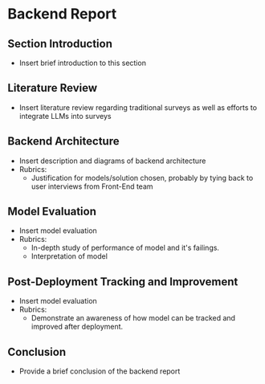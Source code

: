 # Backend Report

## Section Introduction
 - Insert brief introduction to this section

## Literature Review
 - Insert literature review regarding traditional surveys as well as efforts to 
integrate LLMs into surveys

## Backend Architecture
 - Insert description and diagrams of backend architecture
 - Rubrics:
   - Justification for models/solution chosen, probably by tying back to user interviews
     from Front-End team
## Model Evaluation
 - Insert model evaluation
 - Rubrics: 
   - In-depth study of performance of model and it's failings.
   - Interpretation of model

## Post-Deployment Tracking and Improvement
 - Insert model evaluation
 - Rubrics:
    - Demonstrate an awareness of how model can be tracked and improved after
      deployment.

## Conclusion
- Provide a brief conclusion of the backend report
